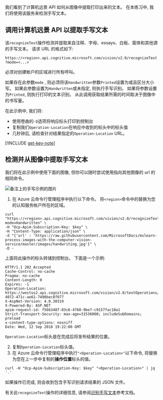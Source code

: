 我们看到了计算机远景 API 如何从图像中提取打印出来的文本。 在本练习中, 我们将使用该服务来检测手写文本。

## <a name="calling-the-computer-vision-api-to-extract-handwritten-text"></a>调用计算机远景 API 以提取手写文本

该`recognizeText`操作检测并提取来自注释、字母、essays、白板、窗体和其他源的手写文本。 请求 URL 的格式如下:

`https://<region>.api.cognitive.microsoft.com/vision/v2.0/recognizeText?mode=<...>`

必须对创建帐户的区域进行所有呼叫。

如果存在此参数`mode` , 则必须将该`Handwritten`参数`Printed`设置为或且区分大小写。 如果此参数设置为`Handwritten`或未指定, 则执行手写识别。 如果将参数设置为`Printed`, 则执行打印的文本识别。 从此调用获取结果所需的时间取决于图像中的书写量。

在此示例中, 我们将:

- 使用卷曲的`-D`选项将响应标头打印到控制台
- 复制我们`Operation-Location`在响应中收到的标头中的标头值
- 几秒钟后, 请检查针对结果指定的`Operation-Location` URL。

[!INCLUDE [get-key-note](./get-key.md)]

## <a name="detect-and-extract-handwritten-text-from-an-image"></a>检测并从图像中提取手写文本

我们将在此示例中使用下面的图像, 但你可以随时尝试使用指向其他图像的 url 的相同命令。

![备注上的手写示例的图片](../media/6-handwriting.jpg)

1. 在 Azure 云命令行管理程序中执行以下命令。 将`<region>`命令中的替换为您的认知服务帐户所在的区域。

```azurecli
curl "https://<region>.api.cognitive.microsoft.com/vision/v2.0/recognizeText?mode=Handwritten" \
-H "Ocp-Apim-Subscription-Key: $key" \
-H "Content-Type: application/json" \
-d "{'url' : 'https://raw.githubusercontent.com/MicrosoftDocs/mslearn-process-images-with-the-computer-vision-service/master/images/handwriting.jpg'}" \
-D - 
```

上面将此操作的标头转储到控制台。 下面是一个示例:

```azurecli
HTTP/1.1 202 Accepted
Cache-Control: no-cache
Pragma: no-cache
Content-Length: 0
Expires: -1
Operation-Location: https://westus2.api.cognitive.microsoft.com/vision/v2.0/textOperations/d0e9b397-4072-471c-ae61-7490bec8f077
X-AspNet-Version: 4.0.30319
X-Powered-By: ASP.NET
apim-request-id: f5663487-03c6-4760-9be7-c9157fac10a1
Strict-Transport-Security: max-age=31536000; includeSubDomains; preload
x-content-type-options: nosniff
Date: Wed, 12 Sep 2018 19:22:00 GMT
```

`Operation-Location`标头是在完成后将发布结果的位置。

2. 复制`Operation-Location`标头值。
1. 在 Azure 云命令行管理程序中执行`"<Operation-Location>"`以下命令, 将替换为您在上一步中复制的**操作位置**标头的值。

```azurecli
curl -H "Ocp-Apim-Subscription-Key: $key" "<Operation-Location>" | jq '.'
```

如果操作已完成, 则会收到包含手写识别请求结果的 JSON 文件。

有关此`recognizeText`操作的详细信息, 请参阅[识别手写文本](https://westus.dev.cognitive.microsoft.com/docs/services/5adf991815e1060e6355ad44/operations/587f2c6a154055056008f200)参考文档。
